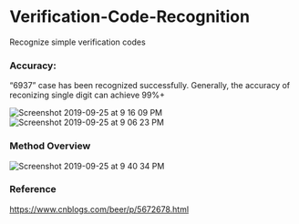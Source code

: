 # Verification-Code-Recognition
Recognize simple verification codes

### Accuracy:

“6937” case has been recognized successfully.
Generally, the accuracy of reconizing single digit can achieve 99%+

![Screenshot 2019-09-25 at 9 16 09 PM](https://user-images.githubusercontent.com/29504448/65604585-4f6e3d00-dfda-11e9-9c18-bb94eddecee9.png)
![Screenshot 2019-09-25 at 9 06 23 PM](https://user-images.githubusercontent.com/29504448/65603797-e76b2700-dfd8-11e9-90f9-4998941b1f97.png)

### Method Overview
![Screenshot 2019-09-25 at 9 40 34 PM](https://user-images.githubusercontent.com/29504448/65606283-2dc28500-dfdd-11e9-9e94-03b09d4d602f.png)

### Reference
https://www.cnblogs.com/beer/p/5672678.html
